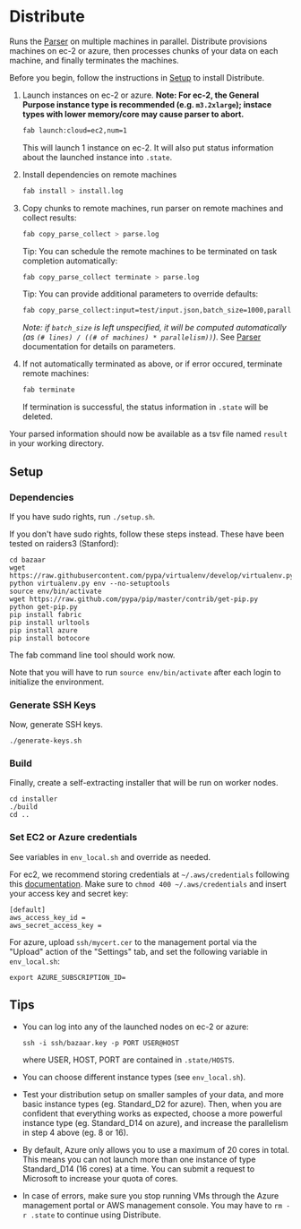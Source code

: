 Distribute
==========

Runs the [Parser](/parser) on multiple machines in parallel. Distribute provisions machines
on ec-2 or azure, then processes chunks of your data on each machine, and
finally terminates the machines.

Before you begin, follow the instructions in [Setup](#setup) to install Distribute.

1.  Launch instances on ec-2 or azure.  **Note: For ec-2, the General Purpose instance type is recommended (e.g. `m3.2xlarge`); instace types with lower memory/core may cause parser to abort.**

    ```bash
    fab launch:cloud=ec2,num=1
    ```
    This will launch 1 instance on ec-2. It will also put status information
    about the launched instance into `.state`.

2.  Install dependencies on remote machines
    ```bash
    fab install > install.log
    ```

3. Copy chunks to remote machines, run parser on remote machines and collect results:
    ```bash
    fab copy_parse_collect > parse.log
    ```
    Tip: You can schedule the remote machines to be terminated on task completion automatically:
    ```bash
    fab copy_parse_collect terminate > parse.log
    ```
    Tip: You can provide additional parameters to override defaults:
    ```bash
    fab copy_parse_collect:input=test/input.json,batch_size=1000,parallelism=8,key_id='item_id',content_id='content' > parse.log
    ```
    *Note: if `batch_size` is left unspecified, it will be computed automatically (as `(# lines) / ((# of machines) * parallelism))`)*.  See [Parser](/parser) documentation for details on parameters.
    

6.  If not automatically terminated as above, or if error occured, terminate remote machines:
    ```bash
    fab terminate
    ```
    If termination is successful, the status information in `.state` will be deleted.

Your parsed information should now be available as a tsv file named `result` in your working directory.

## Setup

### Dependencies

If you have sudo rights, run `./setup.sh`.

If you don't have sudo rights, follow these steps instead. These have been tested on raiders3 (Stanford):
```
cd bazaar
wget https://raw.githubusercontent.com/pypa/virtualenv/develop/virtualenv.py
python virtualenv.py env --no-setuptools
source env/bin/activate
wget https://raw.github.com/pypa/pip/master/contrib/get-pip.py
python get-pip.py
pip install fabric
pip install urltools
pip install azure
pip install botocore
```

The fab command line tool should work now.

Note that you will have to run `source env/bin/activate` after each login to initialize the environment.

### Generate SSH Keys 

Now, generate SSH keys.
```
./generate-keys.sh
```

### Build

Finally, create a self-extracting installer that will be run on worker nodes.
```
cd installer
./build 
cd ..
```

### Set EC2 or Azure credentials

See variables in `env_local.sh` and override as needed.

For ec2, we recommend storing credentials at `~/.aws/credentials` following this 
[documentation](http://docs.aws.amazon.com/cli/latest/userguide/cli-chap-getting-started.html).
Make sure to `chmod 400 ~/.aws/credentials` and insert your access key and secret key:

```
[default]
aws_access_key_id = 
aws_secret_access_key = 
```

For azure, upload `ssh/mycert.cer` to the management portal via the "Upload" action of the "Settings" tab, and set the following variable in `env_local.sh`:
```
export AZURE_SUBSCRIPTION_ID=
```

## Tips

*  You can log into any of the launched nodes on ec-2 or azure:
   ```
   ssh -i ssh/bazaar.key -p PORT USER@HOST
   ```
   where USER, HOST, PORT are contained in `.state/HOSTS`.

*  You can choose different instance types (see `env_local.sh`).

*  Test your distribution setup on smaller samples of your data,
   and more basic instance types (eg. Standard_D2 for azure).
   Then, when you are confident that everything works as expected,
   choose a more powerful instance type (eg. Standard_D14 on azure),
   and increase the parallelism in step 4 above (eg. 8 or 16).

*  By default, Azure only allows you to use a maximum of 20 cores
   in total. This means you can not launch more than one instance
   of type Standard_D14 (16 cores) at a time. You can submit a
   request to Microsoft to increase your quota of cores.

*  In case of errors, make sure you stop running VMs through the
   Azure management portal or AWS management console. You may have
   to `rm -r .state` to continue using Distribute.
